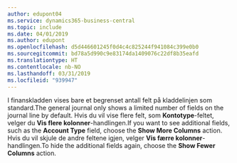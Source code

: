 ```yaml
---
author: edupont04
ms.service: dynamics365-business-central
ms.topic: include
ms.date: 04/01/2019
ms.author: edupont
ms.openlocfilehash: d5d446601245f0d4c4c825244f941084c399e0b0
ms.sourcegitcommit: bd78a5d990c9e83174da1409076c22df8b35eafd
ms.translationtype: HT
ms.contentlocale: nb-NO
ms.lasthandoff: 03/31/2019
ms.locfileid: "939947"
---
```

<span data-ttu-id="58680-101">I finanskladden vises bare et begrenset antall felt på kladdelinjen som standard.</span><span class="sxs-lookup"><span data-stu-id="58680-101">The general journal only shows a limited number of fields on the journal line by default.</span></span> <span data-ttu-id="58680-102">Hvis du vil vise flere felt, som **Kontotype**-feltet, velger du **Vis flere kolonner**-handlingen.</span><span class="sxs-lookup"><span data-stu-id="58680-102">If you want to see additional fields, such as the **Account Type** field, choose the **Show More Columns** action.</span></span> <span data-ttu-id="58680-103">Hvis du vil skjule de andre feltene igjen, velger **Vis færre kolonner**-handlingen.</span><span class="sxs-lookup"><span data-stu-id="58680-103">To hide the additional fields again, choose the **Show Fewer Columns** action.</span></span>  

